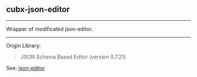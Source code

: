 ## cubx-json-editor

<hr/>
Wrapper of modificated json-editor.

***
Origin Library:

>JSON Schema Based Editor (version 0.7.21)

See: [json-editor](https://github.com/jdorn/json-editor)
